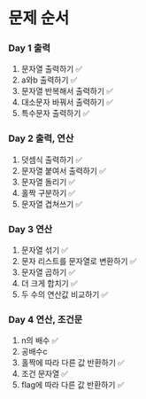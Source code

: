 # 문제 순서
### Day 1 출력
1. 문자열 출력하기 ✅
2. a와b 출력하기 ✅
3. 문자열 반복해서 출력하기 ✅
4. 대소문자 바꿔서 출력하기 ✅
5. 특수문자 출력하기 ✅

### Day 2 출력, 연산
1. 덧셈식 출력하기 ✅
2. 문자열 붙여서 출력하기 ✅
3. 문자열 돌리기 ✅
4. 홀짝 구분하기 ✅
5. 문자열 겹쳐쓰기 ✅

### Day 3 연산
1. 문자열 섞기 ✅
2. 문자 리스트를 문자열로 변환하기 ✅
3. 문자열 곱하기 ✅
4. 더 크게 합치기 ✅
5. 두 수의 연산값 비교하기 ✅

### Day 4 연산, 조건문
1. n의 배수 ✅
2. 공배수c
3. 홀짝에 따라 다른 값 반환하기 ✅
4. 조건 문자열 ✅
5. flag에 따라 다른 값 반환하기 ✅